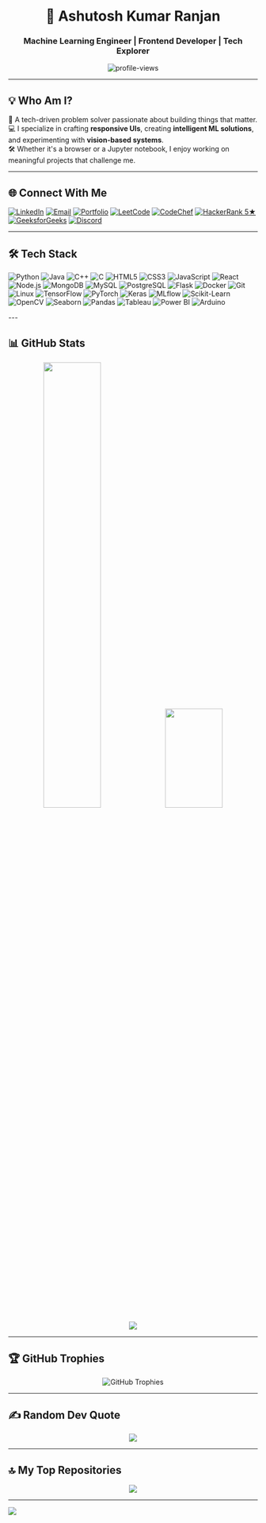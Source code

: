 <h1 align="center">🚀 Ashutosh Kumar Ranjan</h1>
<h3 align="center">Machine Learning Engineer | Frontend Developer | Tech Explorer</h3>

<p align="center">
  <img src="https://komarev.com/ghpvc/?username=ashutoshkumar18&label=Profile%20views&color=0e75b6&style=flat" alt="profile-views" />
</p>

---

## 💡 Who Am I?
🌱 A tech-driven problem solver passionate about building things that matter.<br>
💻 I specialize in crafting **responsive UIs**, creating **intelligent ML solutions**, and experimenting with **vision‑based systems**.<br>
🛠️ Whether it's a browser or a Jupyter notebook, I enjoy working on meaningful projects that challenge me.<br>

---

## 🌐 Connect With Me
[![LinkedIn](https://img.shields.io/badge/LinkedIn-%230077B5.svg?logo=linkedin&logoColor=white)](https://www.linkedin.com/in/ashutoshkumarranjan/)
[![Email](https://img.shields.io/badge/Email-D14836?logo=gmail&logoColor=white)](mailto:ashutosh.ranjan.ds@gmail.com)
[![Portfolio](https://img.shields.io/badge/Portfolio-000000?logo=vercel&logoColor=white)](https://ashutoshkumarranjan.vercel.app)
[![LeetCode](https://img.shields.io/badge/LeetCode-FFA116?logo=leetcode&logoColor=white)](https://www.leetcode.com/ashutoshranjan_7)
[![CodeChef](https://img.shields.io/badge/CodeChef-5B4638?logo=codechef&logoColor=white)](https://www.codechef.com/users/ashutoshkr_7)
[![HackerRank 5★](https://img.shields.io/badge/HackerRank-5★-2EC866?&logo=hackerrank&logoColor=white&labelColor=2EC866&color=FFD700)](https://www.hackerrank.com/profile/ashutoshranjan7)
[![GeeksforGeeks](https://img.shields.io/badge/GeeksforGeeks-0F9D58?logo=geeksforgeeks&logoColor=white)](https://auth.geeksforgeeks.org/user/ashutosh_ranjan206)
[![Discord](https://img.shields.io/badge/Discord-%237289DA.svg?&logo=discord&logoColor=white)](https://discord.gg/v7jZjtYHc3)

---

## 🛠 Tech Stack 
<p align="left">
  <img src="https://img.shields.io/badge/Python-14354C?style=for-the-badge&logo=python&logoColor=white" alt="Python" />
  <img src="https://img.shields.io/badge/Java-007396?style=for-the-badge&logo=java&logoColor=white" alt="Java" />
  <img src="https://img.shields.io/badge/C++-00599C?style=for-the-badge&logo=c%2b%2b&logoColor=white" alt="C++" />
  <img src="https://img.shields.io/badge/C-A8B9CC?style=for-the-badge&logo=c&logoColor=white" alt="C" />
  <img src="https://img.shields.io/badge/HTML5-E34F26?style=for-the-badge&logo=html5&logoColor=white" alt="HTML5" />
  <img src="https://img.shields.io/badge/CSS3-1572B6?style=for-the-badge&logo=css3&logoColor=white" alt="CSS3" />
  <img src="https://img.shields.io/badge/JavaScript-F7DF1E?style=for-the-badge&logo=javascript&logoColor=black" alt="JavaScript" />
  <img src="https://img.shields.io/badge/React-20232A?style=for-the-badge&logo=react&logoColor=61DAFB" alt="React" />
  <img src="https://img.shields.io/badge/Node.js-339933?style=for-the-badge&logo=nodedotjs&logoColor=white" alt="Node.js" />
  <img src="https://img.shields.io/badge/MongoDB-47A248?style=for-the-badge&logo=mongodb&logoColor=white" alt="MongoDB" />
  <img src="https://img.shields.io/badge/MySQL-4479A1?style=for-the-badge&logo=mysql&logoColor=white" alt="MySQL" />
  <img src="https://img.shields.io/badge/PostgreSQL-336791?style=for-the-badge&logo=postgresql&logoColor=white" alt="PostgreSQL" />
  <img src="https://img.shields.io/badge/Flask-000000?style=for-the-badge&logo=flask&logoColor=white" alt="Flask" />
  <img src="https://img.shields.io/badge/Docker-2496ED?style=for-the-badge&logo=docker&logoColor=white" alt="Docker" />
  <img src="https://img.shields.io/badge/Git-F05032?style=for-the-badge&logo=git&logoColor=white" alt="Git" />
  <img src="https://img.shields.io/badge/Linux-FCC624?style=for-the-badge&logo=linux&logoColor=black" alt="Linux" />
  <img src="https://img.shields.io/badge/TensorFlow-FF6F00?style=for-the-badge&logo=tensorflow&logoColor=white" alt="TensorFlow" />
  <img src="https://img.shields.io/badge/PyTorch-EE4C2C?style=for-the-badge&logo=pytorch&logoColor=white" alt="PyTorch" />
  <img src="https://img.shields.io/badge/Keras-D00000?style=for-the-badge&logo=keras&logoColor=white" alt="Keras" />
  <img src="https://img.shields.io/badge/MLflow-012970?style=for-the-badge&logo=mlflow&logoColor=white" alt="MLflow" />
  <img src="https://img.shields.io/badge/Scikit--Learn-F7931E?style=for-the-badge&logo=scikitlearn&logoColor=white" alt="Scikit-Learn" />
  <img src="https://img.shields.io/badge/OpenCV-5C3EE8?style=for-the-badge&logo=opencv&logoColor=white" alt="OpenCV" />
  <img src="https://img.shields.io/badge/Seaborn-4B8BBE?style=for-the-badge&logo=seaborn&logoColor=white" alt="Seaborn" />
  <img src="https://img.shields.io/badge/Pandas-150458?style=for-the-badge&logo=pandas&logoColor=white" alt="Pandas" />
  <img src="https://img.shields.io/badge/Tableau-E97627?style=for-the-badge&logo=tableau&logoColor=white" alt="Tableau" />
  <img src="https://img.shields.io/badge/Power%20BI-F2C811?style=for-the-badge&logo=powerbi&logoColor=black" alt="Power BI" />
  <img src="https://img.shields.io/badge/Arduino-00979D?style=for-the-badge&logo=arduino&logoColor=white" alt="Arduino" />
</p>
---

## 📊 GitHub Stats
<div align="center">

<!-- GitHub Stats -->
<img src="https://github-readme-stats.vercel.app/api?username=ashutoshkumar18&show_icons=true&theme=tokyonight&title_color=00FFFF&text_color=FFFFFF&icon_color=00FFFF&hide_border=true&border_radius=10" width="48%" />

<!-- Top Languages -->
<img src="https://github-readme-stats.vercel.app/api/top-langs/?username=ashutoshkumar18&layout=compact&theme=tokyonight&title_color=00FFFF&text_color=FFFFFF&hide_border=true&border_radius=10" width="48%" height="200px" />

<br><br>

<!-- GitHub Streak -->
<img src="https://github-readme-streak-stats.herokuapp.com?user=ashutoshkumar18&theme=tokyonight&ring=00FFFF&fire=00FFFF&currStreakLabel=00FFFF&hide_border=true&border_radius=10" />

</div>



---

## 🏆 GitHub Trophies
<p align="center">
  <img src="https://github-profile-trophy.vercel.app/?username=ashutoshkumar18&theme=onedark&no-frame=true&no-bg=true&margin-w=4" alt="GitHub Trophies" />
</p>


---

## ✍️ Random Dev Quote
<p align="center">
  <img src="https://quotes-github-readme.vercel.app/api?type=horizontal&theme=dark" />
</p>

---

## 🔝 My Top Repositories
<p align="center">
  <img src="https://github-contributor-stats.vercel.app/api?username=ashutoshkumar18&limit=5&theme=dark&combine_all_yearly_contributions=true" />
</p>

---

[![](https://visitcount.itsvg.in/api?id=ashutoshkumar18&icon=2&color=1)](https://visitcount.itsvg.in)

<!-- Proudly personalized for Ashutosh Kumar Ranjan -->
